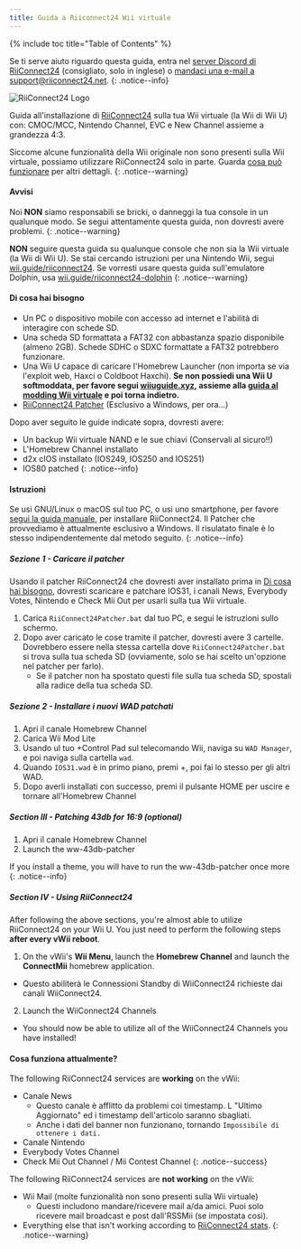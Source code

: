```yaml
---
title: Guida a Riiconnect24 Wii virtuale
---
```


{% include toc title="Table of Contents" %}

Se ti serve aiuto riguardo questa guida, entra nel [server Discord di RiiConnect24](https://discord.gg/b4Y7jfD) (consigliato, solo in inglese) o [mandaci una e-mail a support@riiconnect24.net](mailto:support@riiconnect24.net).
{: .notice--info}

![RiiConnect24 Logo](/images/WiiRC24Logo.jpg)

Guida all'installazione di [RiiConnect24](https://rc24.xyz) sulla tua Wii virtuale (la Wii di Wii U) con: CMOC/MCC, Nintendo Channel, EVC e New Channel assieme a grandezza 4:3.

Siccome alcune funzionalità della Wii originale non sono presenti sulla Wii virtuale, possiamo utilizzare RiiConnect24 solo in parte. Guarda [cosa può funzionare](#whats-currently-working) per altri dettagli.
{: .notice--warning}

#### Avvisi

Noi **NON** siamo responsabili se bricki, o danneggi la tua console in un qualunque modo. Se segui attentamente questa guida, non dovresti avere problemi.
{: .notice--warning}

**NON** seguire questa guida su qualunque console che non sia la Wii virtuale (la Wii di Wii U). Se stai cercando istruzioni per una Nintendo Wii, segui [wii.guide/riiconnect24](riiconnect24). Se vorresti usare questa guida sull'emulatore Dolphin, usa [wii.guide/riiconnect24-dolphin](/riiconnect24-dolphin)
{: .notice--warning}

#### Di cosa hai bisogno

* Un PC o dispositivo mobile con accesso ad internet e l'abilità di interagire con schede SD.
* Una scheda SD formattata a FAT32 con abbastanza spazio disponibile (almeno 2GB). Schede SDHC o SDXC formattate a FAT32 potrebbero funzionare.
* Una Wii U capace di caricare l'Homebrew Launcher (non importa se via l'exploit web, Haxci o Coldboot Haxchi). **Se non possiedi una Wii U softmoddata, per favore segui [wiiuguide.xyz](https://wiiuguide.xyz), assieme alla [guida al modding Wii virtuale](https://wiiuguide.xyz/#/vwii-modding) e poi torna indietro.**
* [RiiConnect24 Patcher](https://github.com/RiiConnect24/RiiConnect24-Patcher/releases) (Esclusivo a Windows, per ora...)

Dopo aver seguito le guide indicate sopra, dovresti avere:
* Un backup Wii virtuale NAND e le sue chiavi (Conservali al sicuro!!)
* L'Homebrew Channel installato
* d2x cIOS installato (IOS249, IOS250 and IOS251)
* IOS80 patched
{: .notice--info}

#### Istruzioni

Se usi GNU/Linux o macOS sul tuo PC, o usi uno smartphone, per favore [segui la guida manuale](https://pad.snopyta.org/s/rJ2N0B1XU), per installare RiiConnect24. Il Patcher che provvediamo è attualmente esclusivo a Windows. Il risulatato finale è lo stesso indipendentemente dal metodo seguito.
{: .notice--info}

##### Sezione 1 - Caricare il patcher

Usando il patcher RiiConnect24 che dovresti aver installato prima in [Di cosa hai bisogno](#what-you-need), dovresti scaricare e patchare IOS31, i canali News, Everybody Votes, Nintendo e Check Mii Out per usarli sulla tua Wii virtuale.

1. Carica `RiiConnect24Patcher.bat` dal tuo PC, e segui le istruzioni sullo schermo.
2. Dopo aver caricato le cose tramite il patcher, dovresti avere 3 cartelle. Dovrebbero essere nella stessa cartella dove `RiiConnect24Patcher.bat` si trova sulla tua scheda SD (ovviamente, solo se hai scelto un'opzione nel patcher per farlo).
   - Se il patcher non ha spostato questi file sulla tua scheda SD, spostali alla radice della tua scheda SD.

##### Sezione 2 - Installare i nuovi WAD patchati

1. Apri il canale Homebrew Channel
2. Carica Wii Mod Lite
3. Usando ul tuo +Control Pad sul telecomando Wii, naviga su `WAD Manager`, e poi naviga sulla cartella `wad`.
4. Quando `IOS31.wad` è in primo piano, premi +, poi fai lo stesso per gli altri WAD.
5. Dopo averli installati con successo, premi il pulsante HOME per uscire e tornare all'Homebrew Channel

##### Section III - Patching 43db for 16:9 (optional)

1. Apri il canale Homebrew Channel
2. Launch the ww-43db-patcher

If you install a theme, you will have to run the ww-43db-patcher once more
{: .notice--info}

##### Section IV - Using RiiConnect24

After following the above sections, you're almost able to utilize RiiConnect24 on your Wii U. You just need to perform the following steps **after every vWii reboot**.

1. On the vWii's **Wii Menu**, launch the **Homebrew Channel** and launch the **ConnectMii** homebrew application.
* Questo abiliterà le Connessioni Standby di WiiConnect24 richieste dai canali WiiConnect24.
2. Launch the WiiConnect24 Channels
* You should now be able to utilize all of the WiiConnect24 Channels you have installed!

#### Cosa funziona attualmente?
The following RiiConnect24 services are **working** on the vWii:
* Canale News
    * Questo canale è afflitto da problemi coi timestamp. L "Ultimo Aggiornato" ed i timestamp dell'articolo saranno sbagliati.
    * Anche i dati del banner non funzionano, tornando `Impossibile di ottenere i dati.`
* Canale Nintendo
* Everybody Votes Channel
* Check Mii Out Channel / Mii Contest Channel
{: .notice--success}

The following RiiConnect24 services are **not working** on the vWii:
* Wii Mail (molte funzionalità non sono presenti sulla Wii virtuale)
    * Questi includono mandare/ricevere mail a/da amici. Puoi solo ricevere mail broadcast e post dall'RSSMii (se impostata così).
* Everything else that isn't working according to [RiiConnect24 stats](https://rc24.xyz/stats/index.html).
{: .notice--warning}
